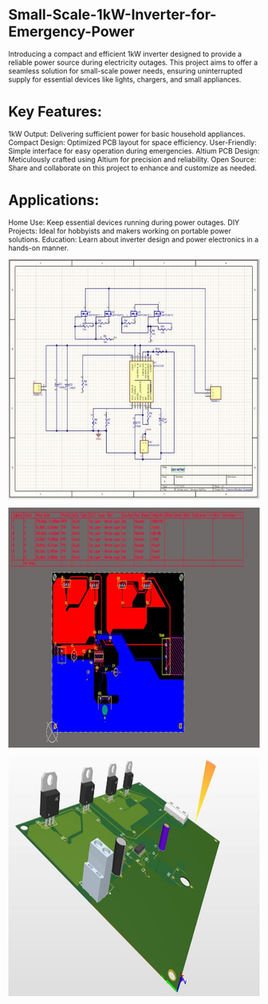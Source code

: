 # Small-Scale-1kW-Inverter-for-Emergency-Power
Introducing a compact and efficient 1kW inverter designed to provide a reliable power source during electricity outages. This project aims to offer a seamless solution for small-scale power needs, ensuring uninterrupted supply for essential devices like lights, chargers, and small appliances.

# Key Features:

1kW Output: Delivering sufficient power for basic household appliances.
Compact Design: Optimized PCB layout for space efficiency.
User-Friendly: Simple interface for easy operation during emergencies.
Altium PCB Design: Meticulously crafted using Altium for precision and reliability.
Open Source: Share and collaborate on this project to enhance and customize as needed.

# Applications:

Home Use: Keep essential devices running during power outages.
DIY Projects: Ideal for hobbyists and makers working on portable power solutions.
Education: Learn about inverter design and power electronics in a hands-on manner.

<p align="center"> <img src="https://github.com/SujeewBandara/Small-Scale-1kW-Inverter-for-Emergency-Power/blob/main/schematic.JPG" width="720" height="480"/>

<p align="center"> <img src="https://github.com/SujeewBandara/Small-Scale-1kW-Inverter-for-Emergency-Power/blob/main/2DD.JPG" width="720" height="480"/>

<p align="center"> <img src="https://github.com/SujeewBandara/Small-Scale-1kW-Inverter-for-Emergency-Power/blob/main/3DD.JPG" width="720" height="480"/>

